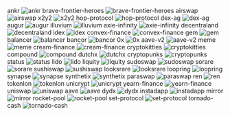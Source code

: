 ankr
![ankr](images/ankr.png)
brave-frontier-heroes
![brave-frontier-heroes](images/brave-frontier-heroes.png)
airswap
![airswap](images/airswap.png)
x2y2
![x2y2](images/x2y2.svg)
hop-protocol
![hop-protocol](images/hop-protocol.png)
dex-ag
![dex-ag](images/dex-ag.jpeg)
augur
![augur](images/augur.jpeg)
illuvium
![illuvium](images/illuvium.png)
axie-infinity
![axie-infinity](images/axie-infinity.jpeg)
decentraland
![decentraland](images/decentraland.webp)
idex
![idex](images/idex.jpeg)
convex-finance
![convex-finance](images/convex-finance.png)
gem
![gem](images/gem.webp)
balancer
![balancer](images/balancer.png)
bancor
![bancor](images/bancor.jpeg)
0x
![0x](images/0x.png)
aave-v2
![aave-v2](images/aave-v2.png)
meme
![meme](images/meme.png)
cream-finance
![cream-finance](images/cream-finance.png)
cryptokitties
![cryptokitties](images/cryptokitties.jpeg)
compound
![compound](images/compound.jpeg)
dutchx
![dutchx](images/dutchx.jpeg)
cryptopunks
![cryptopunks](images/cryptopunks.png)
status
![status](images/status.jpg)
lido
![lido](images/lido.png)
liquity
![liquity](images/liquity.png)
sudoswap
![sudoswap](images/sudoswap.webp)
sorare
![sorare](images/sorare.jpeg)
sushiswap
![sushiswap](images/sushiswap.png)
looksrare
![looksrare](images/looksrare.png)
loopring
![loopring](images/loopring.png)
synapse
![synapse](images/synapse.png)
synthetix
![synthetix](images/synthetix.png)
paraswap
![paraswap](images/paraswap.png)
ren
![ren](images/ren.png)
tokenlon
![tokenlon](images/tokenlon.png)
unicrypt
![unicrypt](images/unicrypt.png)
yearn-finance
![yearn-finance](images/yearn-finance.png)
uniswap
![uniswap](images/uniswap.png)
aave
![aave](images/aave.jpeg)
dydx
![dydx](images/dydx.jpeg)
instadapp
![instadapp](images/instadapp.png)
mirror
![mirror](images/mirror.svg)
rocket-pool
![rocket-pool](images/rocket-pool.png)
set-protocol
![set-protocol](images/set-protocol.png)
tornado-cash
![tornado-cash](images/tornado-cash.png)
